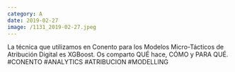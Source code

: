 ```yaml
--- 
category: A 
date: 2019-02-27 
image: /1131_2019-02-27.jpeg 
--- 
```


La técnica que utilizamos en Conento para los Modelos Micro-Tácticos de Atribución Digital es XGBoost. Os comparto QUÉ hace, CÓMO y PARA QUÉ. #CONENTO #ANALYTICS #ATRIBUCION #MODELLING